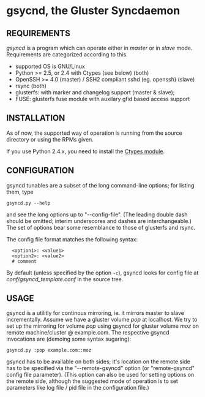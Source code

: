 gsycnd, the Gluster Syncdaemon
==============================

REQUIREMENTS
------------

_gsyncd_ is a program which can operate either in _master_ or in _slave_ mode.
Requirements are categorized according to this.

* supported OS is GNU/Linux
* Python >= 2.5, or 2.4 with Ctypes (see below) (both)
* OpenSSH >= 4.0 (master) / SSH2 compliant sshd (eg. openssh) (slave)
* rsync (both)
* glusterfs: with marker and changelog support (master & slave);
* FUSE: glusterfs fuse module with auxilary gfid based access support

INSTALLATION
------------

As of now, the supported way of operation is running from the source directory or using the RPMs given.

If you use Python 2.4.x, you need to install the [Ctypes module](http://python.net/crew/theller/ctypes/).

CONFIGURATION
-------------

gsyncd tunables are a subset of the long command-line options; for listing them,
type

    gsyncd.py --help

and see the long options up to "--config-file". (The leading double dash should be omitted;
interim underscores and dashes are interchangeable.) The set of options bear some resemblance
to those of glusterfs and rsync.

The config file format matches the following syntax:

      <option1>: <value1>
      <option2>: <value2>
      # comment

By default (unless specified by the option `-c`), gsyncd looks for config file at _conf/gsyncd_template.conf_
in the source tree.

USAGE
-----

gsyncd is a utilitly for continous mirroring, ie. it mirrors master to slave incrementally.
Assume we have a gluster volume _pop_ at localhost. We try to set up the mirroring for volume
_pop_ using gsyncd for gluster volume _moz_ on remote machine/cluster @ example.com. The
respective gsyncd invocations are (demoing some syntax sugaring):

`gsyncd.py :pop example.com::moz`

gsyncd has to be available on both sides; it's location on the remote side has to be specified
via the "--remote-gsyncd" option (or "remote-gsyncd" config file parameter). (This option can also be
used for setting options on the remote side, although the suggested mode of operation is to
set parameters like log file / pid file in the configuration file.)
